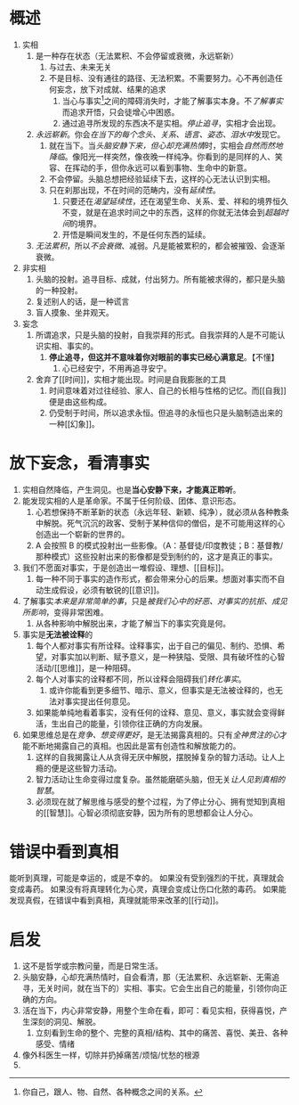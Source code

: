 # 概述
1. 实相
	1. 是一种存在状态（无法累积、不会停留或衰微，永远崭新）
		1. 与过去、未来无关
		2. 不是目标、没有通往的路径、无法积累。不需要努力。心不再创造任何妄念，放下对成就、结果的追求
			1. 当心与事实[^1]之间的障碍消失时，才能了解事实本身。不*了解事实*而追求开悟，只会徒增心中困惑。
			2. 通过追寻所发现的东西决不是实相。*停止追寻*，实相才会出现。
	2. *永远崭新*。你会*在当下的每个念头、关系、语言、姿态、泪水中*发现它。
		1. 就在当下。当*头脑安静下来，但心却充满热情*时，实相会*自然而然地降临*。像阳光一样突然，像夜晚一样纯净。你看到的是同样的人、笑容、在挥动的手，但你永远可以看到事物、生命中的新意。
		2. 不会停留。头脑总想把经验延续下去，这样的心无法认识到实相。
		3. 只在刹那出现，不在时间的范畴内，没有*延续性*。
			1. 只要还在*渴望延续性*，还在渴望生命、关系、爱、祥和的境界恒久不变，就是在追求时间之中的东西，这样的你就无法体会到*超越时间*的境界。
			2. 开悟是瞬间发生的，不是任何东西的延续。
	3. *无法累积*，所以*不会衰微*、减弱。凡是能被累积的，都会被摧毁、会逐渐衰微。
2. 非实相
	1. 头脑的投射。追寻目标、成就，付出努力。所有能被求得的，都只是头脑的一种投射。
	2. 复述别人的话，是一种谎言
	3. 盲人摸象、坐井观天。
3. 妄念
	1. 所谓追求，只是头脑的投射，自我崇拜的形式。自我崇拜的人是不可能认识实相、事实的。
		1. **停止追寻，但这并不意味着你对眼前的事实已经心满意足**。【不懂】
			1. 心已经安宁，不用再追寻安宁。
	2. 舍弃了[[时间]]，实相才能出现。时间是自我膨胀的工具
		1. 时间意味着对过往经验、家人、自己的长相与性格的记忆。而[[自我]]便是由这些构成。
		2. 仍受制于时间，所以追求永恒。但追寻的永恒也只是头脑制造出来的一种[[幻象]]。
# 放下妄念，看清事实
1. 实相自然降临，产生洞见。也是**当心安静下来，才能真正聆听**。
2. 能发现实相的人是革命家。不属于任何阶级、团体、意识形态。
	1. 心若想保持不断革新的状态（永远年轻、新颖、纯净），就必须从各种教条中解脱。死气沉沉的政客、受制于某种信仰的僧侣，是不可能用这样的心创造出一个崭新的世界的。
	2. A 会按照 B 的模式投射出一些影像。（A：基督徒/印度教徒；B：基督教/那种模式）这些投射出来的影像都是受到制约的，这才是真正的事实。
3. 我们不愿面对事实，于是创造出一堆假设、理想、[[目标]]。
	1. 每一种不同于事实的造作形式，都会带来分心的后果。想面对事实而不自动生成假设，必须有敏锐的[[意识]]。
4. 了解事实*本来是非常简单的事*，只是*被我们心中的好恶、对事实的抗拒、成见所影响*，变得非常困难。
	1. 从各种影响中解脱出来，才能了解当下的事实究竟是何。
5. 事实是**无法被诠释**的
	1. 每个人都对事实有所诠释。诠释事实，出于自己的偏见、制约、恐惧、希望，对事实加以判断、赋予意义，是一种狭隘、受限、具有破坏性的心智活动/[[思维]]，是一种阻碍。
	2. 每个人对事实的诠释都不同，所以诠释会阻碍我们*转化事实*。
		1. 或许你能看到更多细节、暗示、意义，但事实是无法被诠释的，也无法对事实提出任何意见。
	3. 如果能单纯地看着事实，没有任何的诠释、意见、意义，事实就会变得鲜活，生出自己的能量，引领你往正确的方向发展。
6. 如果思维总是在*竞争、想变得更好*，是无法揭露真相的。只有*全神贯注的心*才能不断地揭露自己的真相。也因此是富有创造性和解放能力的。
	1. 这样的自我揭露让人从贪得无厌中解脱，摆脱掉复杂的智力活动。让人上瘾的便是这些智力活动。
	2. 智力活动让生命变得过度复杂。虽然能磨砺头脑，但无关*让人见到真相的智慧*。
	3. 必须现在就了解思维与感受的整个过程，为了停止分心、拥有觉知到真相的[[智慧]]。心智必须彻底安静，因为所有的思想都会让人分心。

# 错误中看到真相
能听到真理，可能是幸运的，或是不幸的。
如果没有受到强烈的干扰，真理就会变成毒药。
如果没有将真理转化为心灵，真理会变成让伤口化脓的毒药。
如果能发现真假，在错误中看到真相，真理就能带来改革的[[行动]]。
# 启发
1. 这不是哲学或宗教问量，而是日常生活。
2. 头脑安静，心却充满热情时，自会看清，那（无法累积、永远崭新、无需追寻，无关时间，就在当下的）实相、事实。它会生出自己的能量，引领你向正确的方向。
3. 活在当下，内心非常安静，用整个生命在看，即可：看见实相，获得喜悦，产生深刻的洞见、解脱。
	1. 立刻看到生命的整个、完整的真相/结构、其中的痛苦、喜悦、美丑、各种感受、情绪
4. 像外科医生一样，切除并扔掉痛苦/烦恼/忧愁的根源
5. 



[^1]: 你自己，跟人、物、自然、各种概念之间的关系。